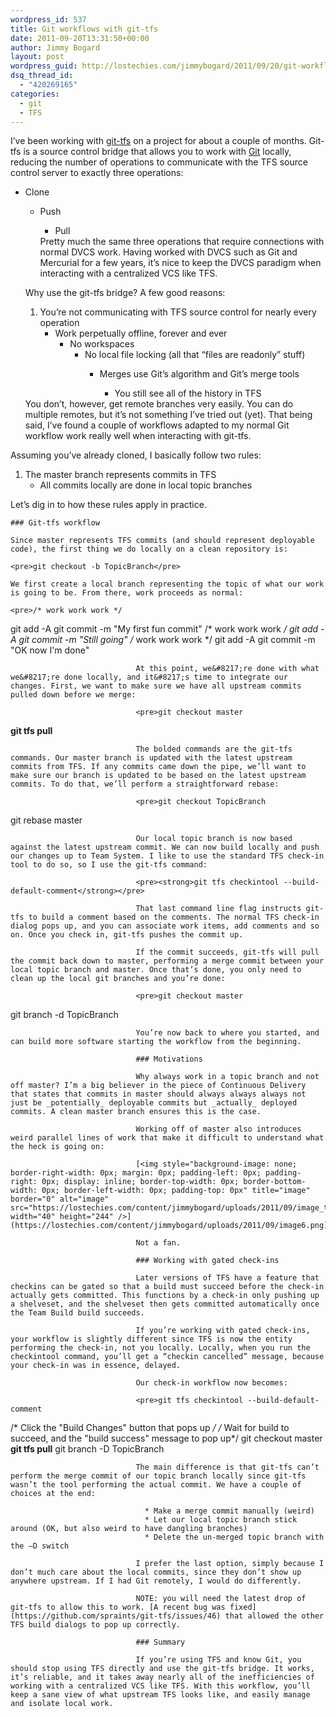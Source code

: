 ```yaml
---
wordpress_id: 537
title: Git workflows with git-tfs
date: 2011-09-20T13:31:50+00:00
author: Jimmy Bogard
layout: post
wordpress_guid: http://lostechies.com/jimmybogard/2011/09/20/git-workflows-with-git-tfs/
dsq_thread_id:
  - "420269165"
categories:
  - git
  - TFS
---
```

I’ve been working with [git-tfs](https://github.com/spraints/git-tfs) on a project for about a couple of months. Git-tfs is a source control bridge that allows you to work with [Git](http://git-scm.com/) locally, reducing the number of operations to communicate with the TFS source control server to exactly three operations:

  * Clone 
      * Push 
          * Pull</ul> 
        Pretty much the same three operations that require connections with normal DVCS work. Having worked with DVCS such as Git and Mercurial for a few years, it’s nice to keep the DVCS paradigm when interacting with a centralized VCS like TFS.
        
        Why use the git-tfs bridge? A few good reasons:
        
          1. You’re not communicating with TFS source control for nearly every operation 
              * Work perpetually offline, forever and ever 
                  * No workspaces 
                      * No local file locking (all that “files are readonly” stuff) 
                          * Merges use Git’s algorithm and Git’s merge tools 
                              * You still see all of the history in TFS</ol> 
                            You don’t, however, get remote branches very easily. You can do multiple remotes, but it’s not something I’ve tried out (yet). That being said, I’ve found a couple of workflows adapted to my normal Git workflow work really well when interacting with git-tfs.
                            
                            Assuming you’ve already cloned, I basically follow two rules:
                            
                              1. The master branch represents commits in TFS 
                                  * All commits locally are done in local topic branches</ol> 
                                Let’s dig in to how these rules apply in practice.
                                
                                ### Git-tfs workflow
                                
                                Since master represents TFS commits (and should represent deployable code), the first thing we do locally on a clean repository is:
                                
                                <pre>git checkout -b TopicBranch</pre>
                                
                                We first create a local branch representing the topic of what our work is going to be. From there, work proceeds as normal:
                                
                                <pre>/* work work work */
git add -A
git commit -m "My first fun commit"
/* work work work */
git add -A
git commit -m "Still going"
/* work work work */
git add -A
git commit -m "OK now I'm done"</pre>
                                
                                At this point, we&#8217;re done with what we&#8217;re done locally, and it&#8217;s time to integrate our changes. First, we want to make sure we have all upstream commits pulled down before we merge:
                                
                                <pre>git checkout master
<strong>git tfs pull</strong></pre>
                                
                                The bolded commands are the git-tfs commands. Our master branch is updated with the latest upstream commits from TFS. If any commits came down the pipe, we’ll want to make sure our branch is updated to be based on the latest upstream commits. To do that, we’ll perform a straightforward rebase:
                                
                                <pre>git checkout TopicBranch
git rebase master</pre>
                                
                                Our local topic branch is now based against the latest upstream commit. We can now build locally and push our changes up to Team System. I like to use the standard TFS check-in tool to do so, so I use the git-tfs command:
                                
                                <pre><strong>git tfs checkintool --build-default-comment</strong></pre>
                                
                                That last command line flag instructs git-tfs to build a comment based on the comments. The normal TFS check-in dialog pops up, and you can associate work items, add comments and so on. Once you check in, git-tfs pushes the commit up.
                                
                                If the commit succeeds, git-tfs will pull the commit back down to master, performing a merge commit between your local topic branch and master. Once that’s done, you only need to clean up the local git branches and you’re done:
                                
                                <pre>git checkout master
git branch -d TopicBranch</pre>
                                
                                You’re now back to where you started, and can build more software starting the workflow from the beginning.
                                
                                ### Motivations
                                
                                Why always work in a topic branch and not off master? I’m a big believer in the piece of Continuous Delivery that states that commits in master should always always always not just be _potentially_ deployable commits but _actually_ deployed commits. A clean master branch ensures this is the case.
                                
                                Working off of master also introduces weird parallel lines of work that make it difficult to understand what the heck is going on:
                                
                                [<img style="background-image: none; border-right-width: 0px; margin: 0px; padding-left: 0px; padding-right: 0px; display: inline; border-top-width: 0px; border-bottom-width: 0px; border-left-width: 0px; padding-top: 0px" title="image" border="0" alt="image" src="https://lostechies.com/content/jimmybogard/uploads/2011/09/image_thumb6.png" width="40" height="244" />](https://lostechies.com/content/jimmybogard/uploads/2011/09/image6.png)
                                
                                Not a fan.
                                
                                ### Working with gated check-ins
                                
                                Later versions of TFS have a feature that checkins can be gated so that a build must succeed before the check-in actually gets committed. This functions by a check-in only pushing up a shelveset, and the shelveset then gets committed automatically once the Team Build build succeeds.
                                
                                If you’re working with gated check-ins, your workflow is slightly different since TFS is now the entity performing the check-in, not you locally. Locally, when you run the checkintool command, you’ll get a “checkin cancelled” message, because your check-in was in essence, delayed.
                                
                                Our check-in workflow now becomes:
                                
                                <pre>git tfs checkintool --build-default-comment
/* Click the "Build Changes" button that pops up */
/* Wait for build to succeed, and the "build success" message to pop up*/
git checkout master
<strong>git tfs pull</strong>
git branch -D TopicBranch</pre>
                                
                                The main difference is that git-tfs can’t perform the merge commit of our topic branch locally since git-tfs wasn’t the tool performing the actual commit. We have a couple of choices at the end:
                                
                                  * Make a merge commit manually (weird)
                                  * Let our local topic branch stick around (OK, but also weird to have dangling branches)
                                  * Delete the un-merged topic branch with the –D switch
                                
                                I prefer the last option, simply because I don’t much care about the local commits, since they don’t show up anywhere upstream. If I had Git remotely, I would do differently.
                                
                                NOTE: you will need the latest drop of git-tfs to allow this to work. [A recent bug was fixed](https://github.com/spraints/git-tfs/issues/46) that allowed the other TFS build dialogs to pop up correctly.
                                
                                ### Summary
                                
                                If you’re using TFS and know Git, you should stop using TFS directly and use the git-tfs bridge. It works, it’s reliable, and it takes away nearly all of the inefficiencies of working with a centralized VCS like TFS. With this workflow, you’ll keep a sane view of what upstream TFS looks like, and easily manage and isolate local work.